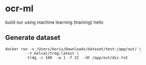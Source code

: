 # ocr-ml
build our using machine learning (training)
hello

## Generate dataset

```
docker run -v /Users/boris/Downloads/dataset/test:/app/out/ \
          -t belval/trdg:latest \
          trdg -c 100  -w 1 -f 22  -dt /app/out/dic.txt
```

